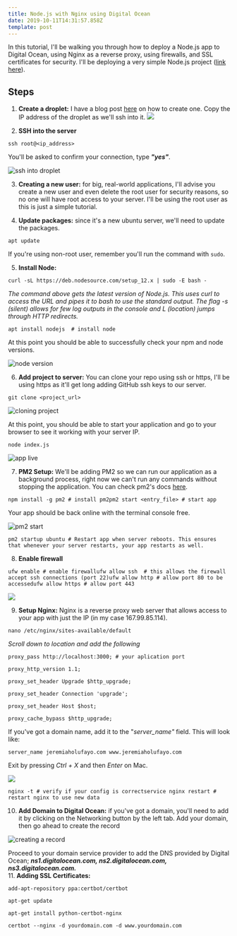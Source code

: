 ```yaml
---
title: Node.js with Nginx using Digital Ocean
date: 2019-10-11T14:31:57.858Z
template: post
---
```

In this tutorial, I'll be walking you through how to deploy a Node.js app to Digital Ocean, using Nginx as a reverse proxy, using firewalls, and SSL certificates for security. I'll be deploying a very simple Node.js project ([link here](https://github.com/jherey/basic_node_project)).

## **Steps**

1. **Create a droplet:** I have a blog post [here](https://jherey.netlify.com/posts/creating-an-ubuntu-digital-ocean-droplet/) on how to create one. Copy the IP address of the droplet as we'll ssh into it.
![](/images/screenshot-2019-10-11-at-3.51.03-pm.png)

2. **SSH into the server** 

```
ssh root@<ip_address>
```

You'll be asked to confirm your connection, type **_"yes"_**.


![ssh into droplet](/images/screenshot-2019-10-11-at-3.40.49-pm.png)

3. **Creating a new user:** for big, real-world applications, I'll advise you create a new user and even delete the root user for security reasons, so no one will have root access to your server. I'll be using the root user as this is just a simple tutorial.

4. **Update packages:** since it's a new ubuntu server, we'll need to update the packages.

```
apt update
```

If you're using non-root user, remember you'll run the command with `sudo`.

5. **Install Node:** 

```
curl -sL https://deb.nodesource.com/setup_12.x | sudo -E bash -
```

_The command above gets the latest version of Node.js. This uses curl to access the URL and pipes it to bash to use the standard output. The flag -s (silent) allows for few log outputs in the console and L (location) jumps through HTTP redirects._

```
apt install nodejs  # install node
```

At this point you should be able to successfully check your npm and node versions.

![node version](/images/screenshot-2019-10-11-at-4.51.53-pm.png)

6. **Add project to server:** You can clone your repo using ssh or https, I'll be using https as it'll get long adding GitHub ssh keys to our server.

```
git clone <project_url>
```

![cloning project](/images/screenshot-2019-10-11-at-4.57.53-pm.png)

At this point, you should be able to start your application and go to your browser to see it working with your server IP.

```
node index.js
```

![app live](/images/screenshot-2019-10-11-at-5.05.58-pm.png)

7. **PM2 Setup:** We'll be adding PM2 so we can run our application as a background process, right now we can't run any commands without stopping the application. You can check pm2's docs [here](http://pm2.keymetrics.io/docs/usage/pm2-doc-single-page/).

```
npm install -g pm2 # install pm2pm2 start <entry_file> # start app
```

Your app should be back online with the terminal console free.

![pm2 start](/images/screenshot-2019-10-11-at-5.31.00-pm.png)

```
pm2 startup ubuntu # Restart app when server reboots. This ensures that whenever your server restarts, your app restarts as well.
```

8. **Enable firewall**

```
ufw enable # enable firewallufw allow ssh  # this allows the firewall accept ssh connections (port 22)ufw allow http # allow port 80 to be accessedufw allow https # allow port 443
```

![](/images/screenshot-2019-10-11-at-5.51.37-pm.png)

9. **Setup Nginx:** Nginx is a reverse proxy web server that allows access to your app with just the IP (in my case 167.99.85.114).

```
nano /etc/nginx/sites-available/default
```

_Scroll down to location and add the following_

```
proxy_pass http://localhost:3000; # your aplication port
```

```
proxy_http_version 1.1;
```

```
proxy_set_header Upgrade $http_upgrade;
```

```
proxy_set_header Connection 'upgrade';
```

```
proxy_set_header Host $host;
```

```
proxy_cache_bypass $http_upgrade;
```

If you've got a domain name, add it to the "_server_name"_ field. This will look like:

`server_name jeremiaholufayo.com www.jeremiaholufayo.com`

Exit by pressing _Ctrl + X_ and then _Enter_ on Mac.

![](/images/screenshot-2019-10-11-at-6.09.13-pm.png)

```
nginx -t # verify if your config is correctservice nginx restart # restart nginx to use new data
```

10. **Add Domain to Digital Ocean:** if you've got a domain, you'll need to add it by clicking on the Networking button by the left tab. Add your domain, then go ahead to create the record

![creating a record](/images/screenshot-2019-10-11-at-6.57.43-pm.png)

Proceed to your domain service provider to add the DNS provided by Digital Ocean; **_ns1.digitalocean.com, ns2.digitalocean.com, ns3.digitalocean.com._**\
11. **Adding SSL Certificates:** 

```
add-apt-repository ppa:certbot/certbot
```

```
apt-get update
```

```
apt-get install python-certbot-nginx
```

```
certbot --nginx -d yourdomain.com -d www.yourdomain.com
```
